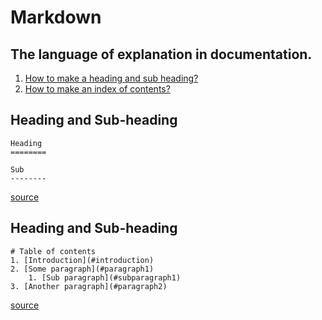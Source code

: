  Markdown
==========

 The language of explanation in documentation.
----------------------------------------------

1. [How to make a heading and sub heading?](#entry1)
2. [How to make an index of contents?](#entry2)

## Heading and Sub-heading<a name="entry1"></a>
```
Heading
========

Sub
--------
```
[source](https://www.markdownguide.org/cheat-sheet/)

## Heading and Sub-heading<a name="entry2"></a>
```
# Table of contents
1. [Introduction](#introduction)
2. [Some paragraph](#paragraph1)
    1. [Sub paragraph](#subparagraph1)
3. [Another paragraph](#paragraph2)
```
[source](https://stackoverflow.com/questions/11948245/markdown-to-create-pages-and-table-of-contents)
